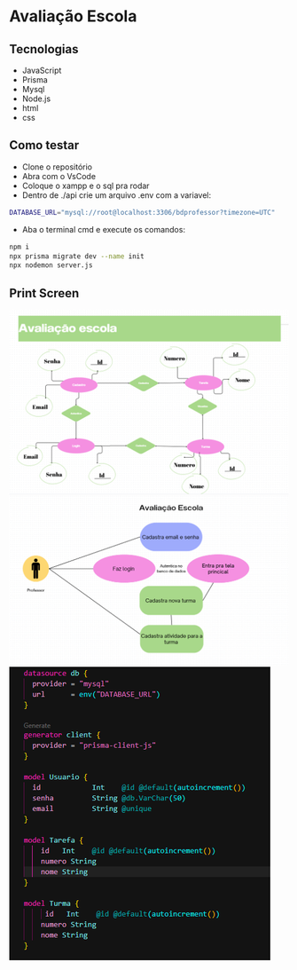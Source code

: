 # Avaliação Escola

## Tecnologias
- JavaScript
- Prisma
- Mysql
- Node.js
- html
- css

## Como testar
- Clone o repositório
- Abra com o VsCode
- Coloque o xampp e o sql pra rodar
- Dentro de ./api crie um arquivo .env com a variavel:
```bash 
DATABASE_URL="mysql://root@localhost:3306/bdprofessor?timezone=UTC"
```
- Aba o terminal cmd e execute os comandos:
```bash
npm i 
npx prisma migrate dev --name init
npx nodemon server.js
```

## Print Screen
![der](./docs/der.png)
![uml](./docs/uml.png)
![bd](./docs/bd.png)
